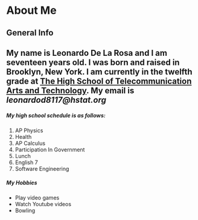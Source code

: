 # About Me
## General Info
My name is Leonardo De La Rosa and I am seventeen years old. I was born and raised in Brooklyn, New York.
I am currently in the twelfth grade at [**The High School of Telecommunication Arts and Technology**](www.hstat.org).
My email is _leonardod8117@hstat.org_
---
##### My high school schedule is as follows:
1. AP Physics
2. Health
3. AP Calculus
4. Participation In Government
5. Lunch
6. English 7
7. Software Engineering
##### My Hobbies
* Play video games
* Watch Youtube videos
* Bowling
